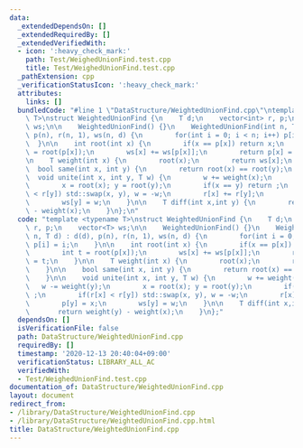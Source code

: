 ```yaml
---
data:
  _extendedDependsOn: []
  _extendedRequiredBy: []
  _extendedVerifiedWith:
  - icon: ':heavy_check_mark:'
    path: Test/WeighedUnionFind.test.cpp
    title: Test/WeighedUnionFind.test.cpp
  _pathExtension: cpp
  _verificationStatusIcon: ':heavy_check_mark:'
  attributes:
    links: []
  bundledCode: "#line 1 \"DataStructure/WeightedUnionFind.cpp\"\ntemplate <typename\
    \ T>\nstruct WeightedUnionFind {\n    T d;\n    vector<int> r, p;\n    vector<T>\
    \ ws;\n\n    WeightedUnionFind() {}\n    WeightedUnionFind(int n, T d) : d(d),\
    \ p(n), r(n, 1), ws(n, d) {\n        for(int i = 0; i < n; i++) p[i] = i;\n  \
    \  }\n\n    int root(int x) {\n        if(x == p[x]) return x;\n        int t\
    \ = root(p[x]);\n        ws[x] += ws[p[x]];\n        return p[x] = t;\n    }\n\
    \n    T weight(int x) {\n        root(x);\n        return ws[x];\n    }\n\n  \
    \  bool same(int x, int y) {\n        return root(x) == root(y);\n    }\n\n  \
    \  void unite(int x, int y, T w) {\n        w += weight(x);\n        w -= weight(y);\n\
    \        x = root(x); y = root(y);\n        if(x == y) return ;\n        if(r[x]\
    \ < r[y]) std::swap(x, y), w = -w;\n        r[x] += r[y];\n        p[y] = x;\n\
    \        ws[y] = w;\n    }\n\n    T diff(int x,int y) {\n        return weight(y)\
    \ - weight(x);\n    }\n};\n"
  code: "template <typename T>\nstruct WeightedUnionFind {\n    T d;\n    vector<int>\
    \ r, p;\n    vector<T> ws;\n\n    WeightedUnionFind() {}\n    WeightedUnionFind(int\
    \ n, T d) : d(d), p(n), r(n, 1), ws(n, d) {\n        for(int i = 0; i < n; i++)\
    \ p[i] = i;\n    }\n\n    int root(int x) {\n        if(x == p[x]) return x;\n\
    \        int t = root(p[x]);\n        ws[x] += ws[p[x]];\n        return p[x]\
    \ = t;\n    }\n\n    T weight(int x) {\n        root(x);\n        return ws[x];\n\
    \    }\n\n    bool same(int x, int y) {\n        return root(x) == root(y);\n\
    \    }\n\n    void unite(int x, int y, T w) {\n        w += weight(x);\n     \
    \   w -= weight(y);\n        x = root(x); y = root(y);\n        if(x == y) return\
    \ ;\n        if(r[x] < r[y]) std::swap(x, y), w = -w;\n        r[x] += r[y];\n\
    \        p[y] = x;\n        ws[y] = w;\n    }\n\n    T diff(int x,int y) {\n \
    \       return weight(y) - weight(x);\n    }\n};"
  dependsOn: []
  isVerificationFile: false
  path: DataStructure/WeightedUnionFind.cpp
  requiredBy: []
  timestamp: '2020-12-13 20:40:04+09:00'
  verificationStatus: LIBRARY_ALL_AC
  verifiedWith:
  - Test/WeighedUnionFind.test.cpp
documentation_of: DataStructure/WeightedUnionFind.cpp
layout: document
redirect_from:
- /library/DataStructure/WeightedUnionFind.cpp
- /library/DataStructure/WeightedUnionFind.cpp.html
title: DataStructure/WeightedUnionFind.cpp
---
```

